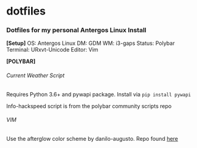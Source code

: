 # dotfiles
### Dotfiles for my personal Antergos Linux Install
**[Setup]**
OS: Antergos Linux
DM: GDM
WM: i3-gaps
Status: Polybar
Terminal: URxvt-Unicode
Editor: Vim

**[POLYBAR]**

###### Current Weather Script

Requires Python 3.6+ and pywapi package. Install via
`pip install pywapi`

Info-hackspeed script is from the polybar community scripts repo

###### VIM

Use the afterglow color scheme by danilo-augusto. Repo found [here](https://github.com/danilo-augusto/vim-afterglow)


